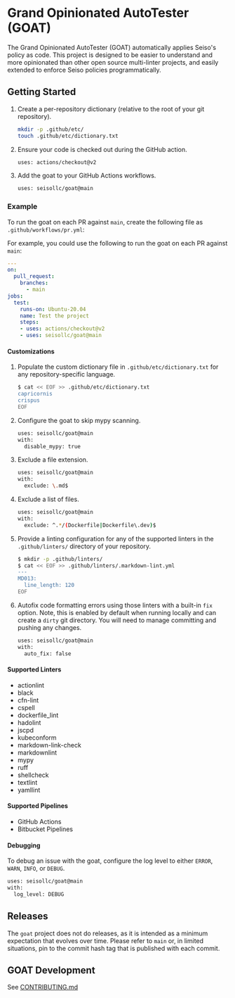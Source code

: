 # Grand Opinionated AutoTester (GOAT)

The Grand Opinionated AutoTester (GOAT) automatically applies Seiso's policy as code. This project is designed to be easier to understand and more opinionated
than other open source multi-linter projects, and easily extended to enforce Seiso policies programmatically.

## Getting Started

1. Create a per-repository dictionary (relative to the root of your git repository).

    ```bash
    mkdir -p .github/etc/
    touch .github/etc/dictionary.txt
    ```

1. Ensure your code is checked out during the GitHub action.

    ```bash
    uses: actions/checkout@v2
    ```

1. Add the goat to your GitHub Actions workflows.

    ```bash
    uses: seisollc/goat@main
    ```

### Example

To run the goat on each PR against `main`, create the following file as `.github/workflows/pr.yml`:

For example, you could use the following to run the goat on each PR against `main`:

```yml
---
on:
  pull_request:
    branches:
      - main
jobs:
  test:
    runs-on: Ubuntu-20.04
    name: Test the project
    steps:
    - uses: actions/checkout@v2
    - uses: seisollc/goat@main
```

#### Customizations

1. Populate the custom dictionary file in `.github/etc/dictionary.txt` for any repository-specific language.

    ```bash
    $ cat << EOF >> .github/etc/dictionary.txt
    capricornis
    crispus
    EOF
    ```

1. Configure the goat to skip mypy scanning.

    ```bash
    uses: seisollc/goat@main
    with:
      disable_mypy: true
    ```

1. Exclude a file extension.

    ```bash
    uses: seisollc/goat@main
    with:
      exclude: \.md$
    ```

1. Exclude a list of files.

    ```bash
    uses: seisollc/goat@main
    with:
      exclude: ^.*/(Dockerfile|Dockerfile\.dev)$
    ```

1. Provide a linting configuration for any of the supported linters in the `.github/linters/` directory of your repository.

    ```bash
    $ mkdir -p .github/linters/
    $ cat << EOF >> .github/linters/.markdown-lint.yml
    ---
    MD013:
      line_length: 120
    EOF
    ```

1. Autofix code formatting errors using those linters with a built-in `fix` option. Note, this is enabled by default
   when running locally and can create a `dirty` git directory. You will need to manage committing and pushing any
   changes.

    ```bash
    uses: seisollc/goat@main
    with:
      auto_fix: false
    ```

#### Supported Linters

- actionlint
- black
- cfn-lint
- cspell
- dockerfile_lint
- hadolint
- jscpd
- kubeconform
- markdown-link-check
- markdownlint
- mypy
- ruff
- shellcheck
- textlint
- yamllint

#### Supported Pipelines

- GitHub Actions
- Bitbucket Pipelines

#### Debugging

To debug an issue with the goat, configure the log level to either `ERROR`, `WARN`, `INFO`, or `DEBUG`.

```bash
uses: seisollc/goat@main
with:
  log_level: DEBUG
```

## Releases

The `goat` project does not do releases, as it is intended as a minimum expectation that evolves over time. Please refer to `main` or, in limited
situations, pin to the commit hash tag that is published with each commit.

## GOAT Development

See [CONTRIBUTING.md](./.github/CONTRIBUTING.md)
